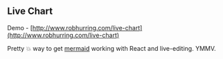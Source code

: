 ## Live Chart

Demo - [http://www.robhurring.com/live-chart](http://www.robhurring.com/live-chart)

Pretty :boom: way to get [mermaid](knsv/mermaid) working with React and live-editing. YMMV.

